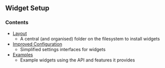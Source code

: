 ## Widget Setup
### Contents

- [Layout](widget-setup/layout.html)
    - A central (and organised) folder on the filesystem to install widgets
- [Improved Configuration](widget-setup/configuration.html)
    - Simplified settings interfaces for widgets
- [Examples](widget-setup/examples.html)
    - Example widgets using the API and features it provides